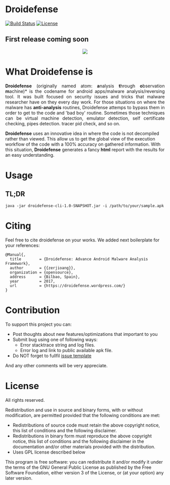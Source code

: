 # Droidefense
[![Build Status](https://travis-ci.org/droidefense/engine.svg?branch=develop)](https://travis-ci.org/droidefense/engine)
[![License](http://img.shields.io/:license-gpl3-blue.svg)](https://raw.githubusercontent.com/Droidefense/engine/master/LICENSE)

## First release coming soon

<p align="center">
<img src ="https://raw.githubusercontent.com/droidefense/engine/develop/banner/banner.png" />
</p>

# What Droidefense is
<p align="justify">
<b>Droidefense</b> (originally named atom: <b>a</b>nalysis <b>t</b>hrough <b>o</b>bservation <b>m</b>achine)* is the codename for android apps/malware analysis/reversing tool. It was built focused on security issues and tricks that malware researcher have on they every day work. For those situations on where the malware has <b>anti-analysis</b> routines, Droidefense attemps to bypass them in order to get to the code and 'bad boy' routine. Sometimes those techniques can be virtual machine detection, emulator detection, self certificate checking, pipes detection. tracer pid check, and so on.

<b>Droidefense</b> uses an innovative idea in where the code is not decompiled rather than viewed. This allow us to get the global view of the execution workflow of the code with a 100% accuracy on gathered information. With this situation, <b>Droidefense</b> generates a fancy <b>html</b> report with the results for an easy understanding.
</p>

# Usage

## TL;DR

```
java -jar droidefense-cli-1.0-SNAPSHOT.jar -i /path/to/your/sample.apk
```

# Citing

Feel free to cite droidefense on your works. We added next boilerplate for your references:

```
@Manual{,
  title        = {Droidefense: Advance Android Malware Analysis Framework},
  author       = {{zerjioang}},
  organization = {opensource},
  address      = {Bilbao, Spain},
  year         = 2017,
  url          = {https://droidefense.wordpress.com/}
}
```

# Contribution

To support this project you can:

  - Post thoughts about new features/optimizations that important to you
  - Submit bug using one of following ways:
    * Error stacktrace string and log files.
    * Error log and link to public available apk file.
  - Do NOT forget to fullfil [issue template](https://raw.githubusercontent.com/droidefense/engine/master/.github/ISSUE_TEMPLATE.md)
  
And any other comments will be very appreciate.

# License

All rights reserved.

Redistribution and use in source and binary forms, with or without modification, are permitted provided that the following conditions are met:

 * Redistributions of source code must retain the above copyright notice, this list of conditions and the following disclaimer.
 * Redistributions in binary form must reproduce the above copyright notice, this list of conditions and the following disclaimer in the documentation and/or other materials provided with the distribution.
 * Uses GPL license described below

This program is free software: you can redistribute it and/or modify it under the terms of the GNU General Public License as published by the Free Software Foundation, either version 3 of the License, or (at your option) any later version.
